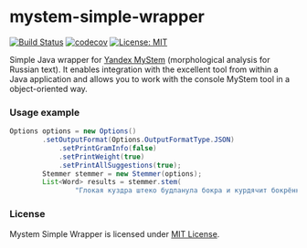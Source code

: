 # mystem-simple-wrapper
[![Build Status](https://travis-ci.org/ephemeralin/mystem-simple-wrapper.svg?branch=master)](https://travis-ci.org/ephemeralin/mystem-simple-wrapper)
[![codecov](https://codecov.io/gh/ephemeralin/mystem-simple-wrapper/branch/master/graph/badge.svg)](https://codecov.io/gh/ephemeralin/mystem-simple-wrapper)
[![License: MIT](https://img.shields.io/badge/License-MIT-yellow.svg)](https://opensource.org/licenses/MIT)

Simple Java wrapper for [Yandex MyStem](https://tech.yandex.ru/mystem/) (morphological analysis for Russian text). It enables integration with the excellent tool from within a Java application and allows you to work with the console MyStem tool in a object-oriented way. 

### Usage example
```Java
Options options = new Options()
        .setOutputFormat(Options.OutputFormatType.JSON)
            .setPrintGramInfo(false)
            .setPrintWeight(true)
            .setPrintAllSuggestions(true);
        Stemmer stemmer = new Stemmer(options);
        List<Word> results = stemmer.stem(
                "Глокая куздра штеко будланула бокра и курдячит бокрёнка.");
```

### License
Mystem Simple Wrapper is licensed under [MIT License](https://opensource.org/licenses/MIT).